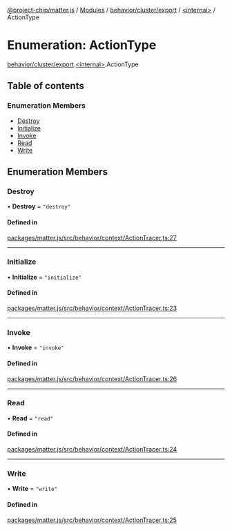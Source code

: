 [@project-chip/matter.js](../README.md) / [Modules](../modules.md) / [behavior/cluster/export](../modules/behavior_cluster_export.md) / [\<internal\>](../modules/behavior_cluster_export._internal_.md) / ActionType

# Enumeration: ActionType

[behavior/cluster/export](../modules/behavior_cluster_export.md).[\<internal\>](../modules/behavior_cluster_export._internal_.md).ActionType

## Table of contents

### Enumeration Members

- [Destroy](behavior_cluster_export._internal_.ActionType.md#destroy)
- [Initialize](behavior_cluster_export._internal_.ActionType.md#initialize)
- [Invoke](behavior_cluster_export._internal_.ActionType.md#invoke)
- [Read](behavior_cluster_export._internal_.ActionType.md#read)
- [Write](behavior_cluster_export._internal_.ActionType.md#write)

## Enumeration Members

### Destroy

• **Destroy** = ``"destroy"``

#### Defined in

[packages/matter.js/src/behavior/context/ActionTracer.ts:27](https://github.com/project-chip/matter.js/blob/5f71eedebdb9fa54338bde320c311bb359b7455d/packages/matter.js/src/behavior/context/ActionTracer.ts#L27)

___

### Initialize

• **Initialize** = ``"initialize"``

#### Defined in

[packages/matter.js/src/behavior/context/ActionTracer.ts:23](https://github.com/project-chip/matter.js/blob/5f71eedebdb9fa54338bde320c311bb359b7455d/packages/matter.js/src/behavior/context/ActionTracer.ts#L23)

___

### Invoke

• **Invoke** = ``"invoke"``

#### Defined in

[packages/matter.js/src/behavior/context/ActionTracer.ts:26](https://github.com/project-chip/matter.js/blob/5f71eedebdb9fa54338bde320c311bb359b7455d/packages/matter.js/src/behavior/context/ActionTracer.ts#L26)

___

### Read

• **Read** = ``"read"``

#### Defined in

[packages/matter.js/src/behavior/context/ActionTracer.ts:24](https://github.com/project-chip/matter.js/blob/5f71eedebdb9fa54338bde320c311bb359b7455d/packages/matter.js/src/behavior/context/ActionTracer.ts#L24)

___

### Write

• **Write** = ``"write"``

#### Defined in

[packages/matter.js/src/behavior/context/ActionTracer.ts:25](https://github.com/project-chip/matter.js/blob/5f71eedebdb9fa54338bde320c311bb359b7455d/packages/matter.js/src/behavior/context/ActionTracer.ts#L25)
